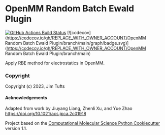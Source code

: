 OpenMM Random Batch Ewald Plugin
==============================
[//]: # (Badges)
[![GitHub Actions Build Status](https://github.com/REPLACE_WITH_OWNER_ACCOUNT/openmm_rbe/workflows/CI/badge.svg)](https://github.com/REPLACE_WITH_OWNER_ACCOUNT/openmm_rbe/actions?query=workflow%3ACI)
[![codecov](https://codecov.io/gh/REPLACE_WITH_OWNER_ACCOUNT/OpenMM Random Batch Ewald Plugin/branch/main/graph/badge.svg)](https://codecov.io/gh/REPLACE_WITH_OWNER_ACCOUNT/OpenMM Random Batch Ewald Plugin/branch/main)


Apply RBE method for electrostatics in OpenMM.

### Copyright

Copyright (c) 2023, Jim Tufts


#### Acknowledgements

Adapted from work by Jiuyang Liang, Zhenli Xu, and Yue Zhao https://doi.org/10.1021/acs.jpca.2c01918
 
Project based on the 
[Computational Molecular Science Python Cookiecutter](https://github.com/molssi/cookiecutter-cms) version 1.1.
